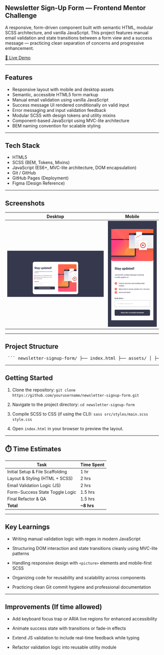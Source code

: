 ## Newsletter Sign-Up Form — Frontend Mentor Challenge

A responsive, form-driven component built with semantic HTML, modular SCSS architecture, and vanilla JavaScript. This project features manual email validation and state transitions between a form view and a success message — practicing clean separation of concerns and progressive enhancement.

[🔗 Live Demo](https://kellenkjames.github.io/newsletter-signup-form/)

---

## Features

- Responsive layout with mobile and desktop assets
- Semantic, accessible HTML5 form markup
- Manual email validation using vanilla JavaScript
- Success message UI rendered conditionally on valid input
- Error messaging and input validation feedback
- Modular SCSS with design tokens and utility mixins
- Component-based JavaScript using MVC-lite architecture
- BEM naming convention for scalable styling

---

## Tech Stack

- HTML5
- SCSS (BEM, Tokens, Mixins)
- JavaScript (ES6+, MVC-lite architecture, DOM encapsulation)
- Git / GitHub
- GitHub Pages (Deployment)
- Figma (Design Reference)

---

## Screenshots

| Desktop                                                 | Mobile                                                |
| ------------------------------------------------------- | ----------------------------------------------------- |
| ![Desktop Screenshot](./assets/screenshots/desktop.png) | ![Mobile Screenshot](./assets/screenshots/mobile.png) |

---

## Project Structure

<pre> ``` newsletter-signup-form/ ├── index.html ├── assets/ │ ├── images/ │ │ ├── illustration-sign-up-desktop.svg │ │ └── illustration-sign-up-mobile.svg │ └── screenshots/ ├── scripts/ │ ├── model.js        # Email validation logic │ ├── view.js         # DOM selectors + UI methods │ ├── controller.js   # Form submission flow │ └── main.js         # App init │ └── styles/ │ ├── abstracts/      # Tokens, mixins, breakpoints │ ├── base/           # Reset + global styles │ ├── components/     # Form, success message │ ├── layout/         # Overall structure │ └── main.scss ├── style.css          # Compiled CSS output └── README.md ``` </pre>

---

## Getting Started

1. Clone the repository:
   `git clone https://github.com/yourusername/newsletter-signup-form.git`

2. Navigate to the project directory:
   `cd newsletter-signup-form`

3. Compile SCSS to CSS (if using the CLI):
   `sass src/styles/main.scss style.css`

4. Open `index.html` in your browser to preview the layout.

---

## ⏱️ Time Estimates

| Task                             | Time Spent |
| -------------------------------- | ---------- |
| Initial Setup & File Scaffolding | 1 hr       |
| Layout & Styling (HTML + SCSS)   | 2 hrs      |
| Email Validation Logic (JS)      | 2 hrs      |
| Form-Success State Toggle Logic  | 1.5 hrs    |
| Final Refactor & QA              | 1.5 hrs    |
| **Total**                        | **~8 hrs** |

---

## Key Learnings

- Writing manual validation logic with regex in modern JavaScript

- Structuring DOM interaction and state transitions cleanly using MVC-lite patterns

- Handling responsive design with `<picture>` elements and mobile-first SCSS

- Organizing code for reusability and scalability across components

- Practicing clean Git commit hygiene and professional documentation

---

## Improvements (If time allowed)

- Add keyboard focus trap or ARIA live regions for enhanced accessibility

- Animate success state with transitions or fade-in effects

- Extend JS validation to include real-time feedback while typing

- Refactor validation logic into reusable utility module
